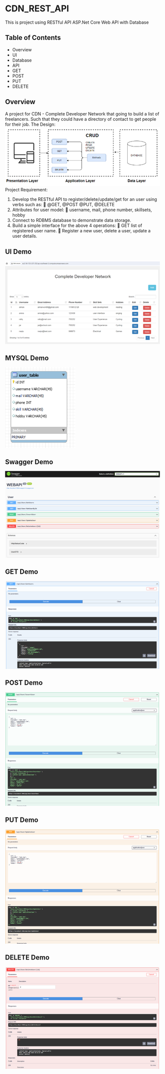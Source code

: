 # CDN_REST_API
This is project using RESTful API ASP.Net Core Web API with Database
## Table of Contents
+ Overview
+ UI
+ Database
+ API
+ GET
+ POST
+ PUT
+ DELETE

## Overview
A project for CDN - Complete Developer Network that going to build a list of freelancers.
Such that they could have a directory of contact to get people for their job.
The Design:
![alt text](img/overview.PNG)
Project Requirement:
1. Develop the RESTful API to register/delete/update/get for an user using verbs such as:
 @GET, @POST @PUT, @DELETE
2. Attributes for user model:
 username, mail, phone number, skillsets, hobby
3. Connect to RDBMS database to demonstrate data storage.
4. Build a simple interface for the above 4 operations:
 GET list of registered user name.
 Register a new user, delete a user, update a user details.



## UI Demo
![alt text](img/ui.png)
## MYSQL Demo
![alt text](img/database.png)
## Swagger Demo
![alt text](img/swagger.png)
## GET Demo
![alt text](img/test.PNG)
## POST Demo
![alt text](img/test2.PNG)
## PUT Demo
![alt text](img/test3.PNG)
## DELETE Demo
![alt text](img/test4.PNG)

